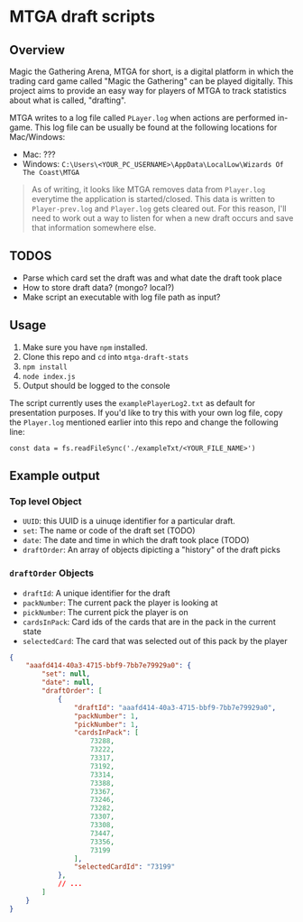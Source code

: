 # MTGA draft scripts

## Overview
Magic the Gathering Arena, MTGA for short, is a digital platform in which the trading card game called "Magic the Gathering" can be played digitally. This project aims to provide an easy way for players of MTGA to track statistics about what is called, "drafting".

MTGA writes to a log file called `PLayer.log` when actions are performed in-game. This log file can be usually be found at the following locations for Mac/Windows:
- Mac: ???
- Windows: `C:\Users\<YOUR_PC_USERNAME>\AppData\LocalLow\Wizards Of The Coast\MTGA`

> As of writing, it looks like MTGA removes data from `Player.log` everytime the application is started/closed. This data is written to `Player-prev.log` and `Player.log` gets cleared out. For this reason, I'll need to work out a way to listen for when a new draft occurs and save that information somewhere else.

## TODOS
- Parse which card set the draft was and what date the draft took place
- How to store draft data? (mongo? local?)
- Make script an executable with log file path as input?

## Usage

1. Make sure you have `npm` installed.
2. Clone this repo and `cd` into `mtga-draft-stats`
3. `npm install`
4. `node index.js`
5. Output should be logged to the console

The script currently uses the `examplePlayerLog2.txt` as default for presentation purposes. If you'd like to try this with your own log file, copy the `Player.log` mentioned earlier into this repo and change the following line: 

`const data = fs.readFileSync('./exampleTxt/<YOUR_FILE_NAME>')`

## Example output

### Top level Object
- `UUID`: this UUID is a uinuqe identifier for a particular draft.
- `set`: The name or code of the draft set (TODO)
- `date`: The date and time in which the draft took place (TODO)
- `draftOrder`: An array of objects dipicting a "history" of the draft picks

### `draftOrder` Objects
- `draftId`: A unique identifier for the draft
- `packNumber`: The current pack the player is looking at
- `pickNumber`: The current pick the player is on
- `cardsInPack`: Card ids of the cards that are in the pack in the current state
- `selectedCard`: The card that was selected out of this pack by the player

```json
{
    "aaafd414-40a3-4715-bbf9-7bb7e79929a0": {
        "set": null,
        "date": null,
        "draftOrder": [
            {
                "draftId": "aaafd414-40a3-4715-bbf9-7bb7e79929a0",
                "packNumber": 1,
                "pickNumber": 1,
                "cardsInPack": [
                    73288,
                    73222,
                    73317,
                    73192,
                    73314,
                    73388,
                    73367,
                    73246,
                    73282,
                    73307,
                    73308,
                    73447,
                    73356,
                    73199
                ],
                "selectedCardId": "73199"
            },
            // ...
        ]
    }
}
```
